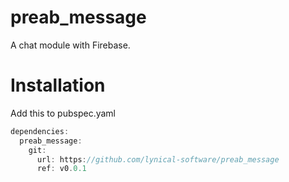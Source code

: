 # preab_message

A chat module with Firebase.

# Installation

Add this to pubspec.yaml

```dart
dependencies:
  preab_message:
    git:
      url: https://github.com/lynical-software/preab_message
      ref: v0.0.1
```